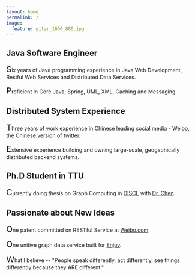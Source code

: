 ```yaml
---
layout: home
permalink: /
image:
  feature: gitar_1600_800.jpg
---
```


<div class="tiles">

<div class="tile">
  <h2 class="post-title">Java Software Engineer</h2>
  <p class="post-excerpt"><span style="font-size:22px">S</span>ix years of Java programming experience in Java Web Development, Restful Web Services and Distributed Data Services.</p><p class="post-excerpt"><span style="font-size:22px">P</span>roficient in Core Java, Spring, UML, XML, Caching and Messaging.</p>
</div><!-- /.tile -->

<div class="tile">
  <h2 class="post-title">Distributed System Experience</h2>
  <p class="post-excerpt"><span style="font-size:22px">T</span>hree years of work experience in Chinese leading social media - <a href="http://www.weibo.com/" target="_blank">Weibo</a>, the Chinese version of twitter.</p> <p class="post-excerpt"><span style="font-size:22px">E</span>xtensive experience building and owning large-scale, geogaphically distributed backend systems.</span></p>
</div><!-- /.tile -->

<div class="tile">
  <h2 class="post-title">Ph.D Student in TTU</h2>
  <p class="post-excerpt"><span style="font-size:22px">C</span>urrently doing thesis on Graph Computing in <a href="http://discl.cs.ttu.edu" target="_blank">DISCL</a> with <a href="http://www.myweb.ttu.edu/yonchen/" target="_blank">Dr. Chen</a>.</p>
</div><!-- /.tile -->

<div class="tile">
  <h2 class="post-title">Passionate about New Ideas</h2>
  <p class="post-excerpt"><span style="font-size:22px">O</span>ne patent committed on RESTful Service at <a href="http://www.weibo.com/" target="_blank">Weibo.com</a>.</p><p class="post-excerpt"><span style="font-size:22px">O</span>ne unitive graph data service built for <a href="http://enjoy.ricebook.com" target="_blank">Enjoy</a>.</p><p class="post-excerpt"><span style="font-size:22px">W</span>hat I believe -- &quot;People speak differently, act differently, see things differently because they ARE different.&quot;</p>
</div><!-- /.tile -->

</div><!-- /.tiles -->
